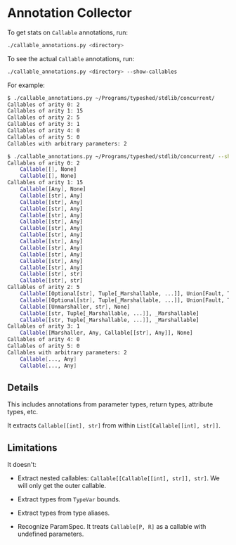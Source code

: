 # Annotation Collector

To get stats on `Callable` annotations, run:

```bash
./callable_annotations.py <directory>

```

To see the actual `Callable` annotations, run:

```bash
./callable_annotations.py <directory> --show-callables
```

For example:

```bash
$ ./callable_annotations.py ~/Programs/typeshed/stdlib/concurrent/
Callables of arity 0: 2
Callables of arity 1: 15
Callables of arity 2: 5
Callables of arity 3: 1
Callables of arity 4: 0
Callables of arity 5: 0
Callables with arbitrary parameters: 2

$ ./callable_annotations.py ~/Programs/typeshed/stdlib/concurrent/ --show-callables
Callables of arity 0: 2
    Callable[[], None]
    Callable[[], None]
Callables of arity 1: 15
    Callable[[Any], None]
    Callable[[str], Any]
    Callable[[str], Any]
    Callable[[str], Any]
    Callable[[str], Any]
    Callable[[str], Any]
    Callable[[str], Any]
    Callable[[str], Any]
    Callable[[str], Any]
    Callable[[str], Any]
    Callable[[str], Any]
    Callable[[str], Any]
    Callable[[str], Any]
    Callable[[str], str]
    Callable[[str], str]
Callables of arity 2: 5
    Callable[[Optional[str], Tuple[_Marshallable, ...]], Union[Fault, Tuple[_Marshallable, ...]]]
    Callable[[Optional[str], Tuple[_Marshallable, ...]], Union[Fault, Tuple[_Marshallable, ...]]]
    Callable[[Unmarshaller, str], None]
    Callable[[str, Tuple[_Marshallable, ...]], _Marshallable]
    Callable[[str, Tuple[_Marshallable, ...]], _Marshallable]
Callables of arity 3: 1
    Callable[[Marshaller, Any, Callable[[str], Any]], None]
Callables of arity 4: 0
Callables of arity 5: 0
Callables with arbitrary parameters: 2
    Callable[..., Any]
    Callable[..., Any]
```

## Details

This includes annotations from parameter types, return types, attribute types, etc.

It extracts `Callable[[int], str]` from within `List[Callable[[int], str]]`.

## Limitations

It doesn't:

+ Extract nested callables: `Callable[[Callable[[int], str]], str]`. We will only get the outer callable.

+ Extract types from `TypeVar` bounds.

+ Extract types from type aliases.

+ Recognize ParamSpec. It treats `Callable[P, R]` as a callable with undefined parameters.
